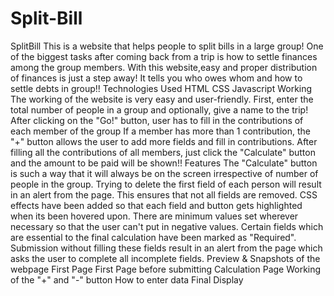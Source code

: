 # Split-Bill
SplitBill This is a website that helps people to split bills in a large group! One of the biggest tasks after coming back from a trip is how to settle finances among the group members. With this website,easy and proper distribution of finances is just a step away!  It tells you who owes whom and how to settle debts in group!!  Technologies Used HTML CSS Javascript Working The working of the website is very easy and user-friendly. First, enter the total number of people in a group and optionally, give a name to the trip! After clicking on the "Go!" button, user has to fill in the contributions of each member of the group If a member has more than 1 contribution, the "+" button allows the user to add more fields and fill in contributions. After filling all the contributions of all members, just click the "Calculate" button and the amount to be paid will be shown!! Features The "Calculate" button is such a way that it will always be on the screen irrespective of number of people in the group. Trying to delete the first field of each person will result in an alert from the page. This ensures that not all fields are removed. CSS effects have been added so that each field and button gets highlighted when its been hovered upon. There are minimum values set wherever necessary so that the user can't put in negative values. Certain fields which are essential to the final calculation have been marked as "Required". Submission without filling these fields result in an alert from the page which asks the user to complete all incomplete fields. Preview &amp; Snapshots of the webpage First Page  First Page before submitting  Calculation Page  Working of the "+" and "-" button  How to enter data  Final Display
